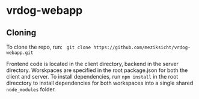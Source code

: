 
# vrdog-webapp

## Cloning

To clone the repo, run:
` git clone https://github.com/meziksicht/vrdog-webapp.git`

Frontend code is located in the client directory, backend in the server directory. Worskpaces are specified in the root package.json for both the client and server. 
To install dependencies, run
 `npm install` 
 in the root direcctory to install dependencies for both workspaces into a single shared `node_modules` folder.

